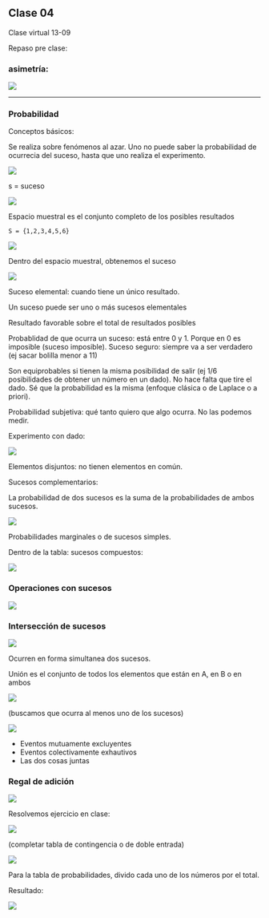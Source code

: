 ## Clase 04
Clase virtual 13-09

Repaso pre clase:

### asimetría:

![](./123-assets/ppt-22-estadistica.png)

---
### Probabilidad

Conceptos básicos:

Se realiza sobre fenómenos al azar. Uno no puede saber la probabilidad de ocurrecia del suceso, hasta que uno realiza el experimento.

![](./123-assets/ppt-23-estadistica.png)

s = suceso

![](./123-assets/ppt-24-estadistica.png)

Espacio muestral es el conjunto completo de los posibles resultados

` S = {1,2,3,4,5,6} `

![](./123-assets/ppt-25-estadistica.png)

Dentro del espacio muestral, obtenemos el suceso

![](./123-assets/ppt-26-estadistica.png)

Suceso elemental: cuando tiene un único resultado.

Un suceso puede ser uno o más sucesos elementales

Resultado favorable sobre el total de resultados posibles

Probablidad de que ocurra un suceso: está entre 0 y 1. Porque en 0 es imposible (suceso imposible). Suceso seguro: siempre va a ser verdadero (ej sacar bolilla menor a 11)

Son equiprobables si tienen la misma posibilidad de salir (ej 1/6 posibilidades de obtener un número en un dado). No hace falta que tire el dado. Sé que la probabilidad es la misma (enfoque clásica o de Laplace o a priori).


Probabilidad subjetiva: qué tanto quiero que algo ocurra. No las podemos medir.

Experimento con dado:

![](./123-assets/ppt-27-estadistica.png)

Elementos disjuntos: no tienen elementos en común.

Sucesos complementarios: 


La probabilidad de dos sucesos es la suma de la probabilidades de ambos sucesos.

![](./123-assets/ppt-28-estadistica.png)

Probabilidades marginales o de sucesos simples.

Dentro de la tabla: sucesos compuestos:

![](./123-assets/ppt-30-estadistica.png)

### Operaciones con sucesos

![](./123-assets/ppt-31-estadistica.png)

### Intersección de sucesos

![](./123-assets/ppt-32-estadistica.png)

Ocurren en forma simultanea dos sucesos.

Unión es el conjunto de todos los elementos que están en A, en B o en ambos

![](./123-assets/ppt-32-estadistica.png)

(buscamos que ocurra al menos uno de los sucesos)

![](./123-assets/ppt-33-estadistica.png)

- Eventos mutuamente excluyentes
- Eventos colectivamente exhautivos
- Las dos cosas juntas

### Regal de adición

![](./123-assets/ppt-34-estadistica.png)

Resolvemos ejercicio en clase:

![](./123-assets/ppt-35-estadistica.png)
 
 (completar tabla de contingencia o de doble entrada)

![](./123-assets/ppt-36-estadistica.png)

Para la tabla de probabilidades, divido cada uno de los números por el total.

Resultado:

![](./123-assets/ppt-37-estadistica.png)


